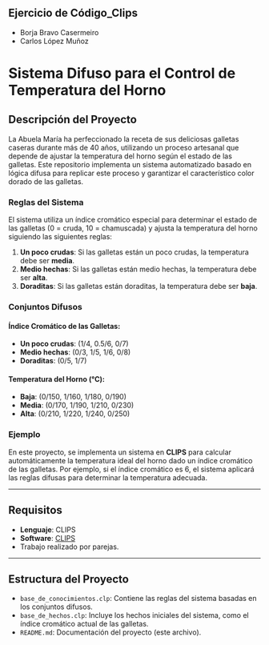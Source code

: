 ## Ejercicio de Código_Clips 

 * Borja Bravo Casermeiro
 * Carlos López Muñoz

# Sistema Difuso para el Control de Temperatura del Horno

## Descripción del Proyecto

La Abuela María ha perfeccionado la receta de sus deliciosas galletas caseras durante más de 40 años, utilizando un proceso artesanal que depende de ajustar la temperatura del horno según el estado de las galletas. Este repositorio implementa un sistema automatizado basado en lógica difusa para replicar este proceso y garantizar el característico color dorado de las galletas.

### Reglas del Sistema
El sistema utiliza un índice cromático especial para determinar el estado de las galletas (0 = cruda, 10 = chamuscada) y ajusta la temperatura del horno siguiendo las siguientes reglas:

1. **Un poco crudas**: Si las galletas están un poco crudas, la temperatura debe ser **media**.
2. **Medio hechas**: Si las galletas están medio hechas, la temperatura debe ser **alta**.
3. **Doraditas**: Si las galletas están doraditas, la temperatura debe ser **baja**.

### Conjuntos Difusos

#### Índice Cromático de las Galletas:
- **Un poco crudas**: (1/4, 0.5/6, 0/7)
- **Medio hechas**: (0/3, 1/5, 1/6, 0/8)
- **Doraditas**: (0/5, 1/7)

#### Temperatura del Horno (°C):
- **Baja**: (0/150, 1/160, 1/180, 0/190)
- **Media**: (0/170, 1/190, 1/210, 0/230)
- **Alta**: (0/210, 1/220, 1/240, 0/250)

### Ejemplo
En este proyecto, se implementa un sistema en **CLIPS** para calcular automáticamente la temperatura ideal del horno dado un índice cromático de las galletas. Por ejemplo, si el índice cromático es 6, el sistema aplicará las reglas difusas para determinar la temperatura adecuada.

---

## Requisitos

- **Lenguaje**: CLIPS
- **Software**: [CLIPS](https://www.clipsrules.net/)
- Trabajo realizado por parejas.

---

## Estructura del Proyecto

- `base_de_conocimientos.clp`: Contiene las reglas del sistema basadas en los conjuntos difusos.
- `base_de_hechos.clp`: Incluye los hechos iniciales del sistema, como el índice cromático actual de las galletas.
- `README.md`: Documentación del proyecto (este archivo).

